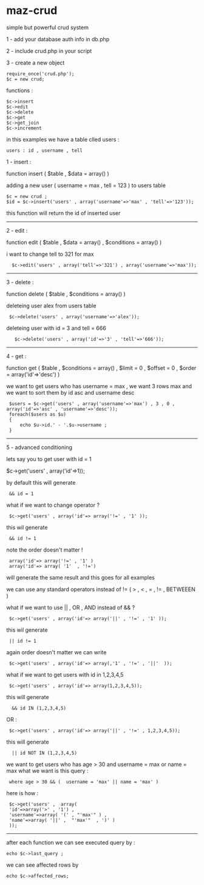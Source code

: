 maz-crud
========

simple but powerful crud system

1 - add your database auth info in db.php

2 - include crud.php in your script 

3 - create a new object 



    require_once('crud.php');
    $c = new crud; 


functions : 


    $c->insert
    $c->edit
    $c->delete
    $c->get
    $c->get_join
    $c->increment


in this examples we have a table clled users :
   
    users : id , username , tell 


1 - insert :

 function insert ( $table , $data = array() )
 
adding a  new user ( username = max , tell = 123 ) to users table 

    $c = new crud ;
    $id = $c->insert('users' , array('username'=>'max' , 'tell'=>'123')); 

this function will return the id of inserted user

------------------------------------------------------------------------------

2 - edit :

 function edit ( $table , $data = array() , $conditions = array() )
 
 i want to change tell to 321 for max
 
      $c->edit('users' , array('tell'=>'321') , array('username'=>'max')); 

------------------------------------------------------------------------------


3 - delete :

 function delete ( $table , $conditions = array() )
 
 
 deleteing user alex from users table 
   
     $c->delete('users' , array('username'=>'alex')); 
 
 deleteing user with id = 3 and tell = 666
  
       $c->delete('users' , array('id'=>'3' , 'tell'=>'666')); 


 
------------------------------------------------------------------------------

4 - get : 

 function get ( $table , $conditions = array() , $limit = 0 , $offset = 0 , $order = array('id'=>'desc') ) 
 
 we want to get users who has username = max , we want 3 rows max and we want to sort them by id asc and username desc
 
     $users = $c->get('users' , array('username'=>'max') , 3 , 0 , array('id'=>'asc' , 'username'=>'desc'));
     foreach($users as $u)
     {
         echo $u->id.' - '.$u->username ; 
     }
    


--------------------------------------------------------------------------------

5 - advanced conditioning 

  lets say you to get user with id = 1 
  
  $c->get('users' , array('id'=>1));
  
  by default this will generate 
    
	 && id = 1 
	 
  what if we want to change operator ? 
  
     $c->get('users' , array('id'=> array('!=' , '1' ));
	 
  this wil generate 
	  
	 && id != 1
	 
  note the order doesn't matter ! 
  
     array('id'=> array('!=' , '1' ) 
     array('id'=> array( '1'  , '!=') 
	 
  will generate the same result and this goes for all examples  
  
  we can use any standard operators instead of !=  ( >  , < , = , != , BETWEEEN )
	 

  what if we want to use || , OR , AND  instead of && ? 
  
     $c->get('users' , array('id'=> array('||' , '!=' , '1' ));

  
  this wil generate 
  
  	 || id != 1
	 
  again order doesn't matter 
  we can write 
	
     $c->get('users' , array('id'=> array(,'1' , '!=' , '||'  ));

	 
   what if we want to get users with id in 1,2,3,4,5 
   
     $c->get('users' , array('id'=> array(1,2,3,4,5));
	 
   this will generate 
   
      && id IN (1,2,3,4,5)
	  
   OR :
	  
     $c->get('users' , array('id'=> array('||' , '!=' , 1,2,3,4,5));
	 
   this will generate 
   
      || id NOT IN (1,2,3,4,5)
	  
	
   we want to get users who has age > 30 and username = max or name = max 
   what we want is this query : 
  
     where age > 30 && (  username = 'max' || name = 'max' ) 
	 
   here is how :
     
     $c->get('users' ,  array(
	 'id'=>array('>' , '1') ,
	 'username'=>array( '(' , "'max'" ) , 
	 'name'=>array( '||' ,  "'max'"  , ')' )
	 ));

   
--------------------------------------------------------------------------------


  
after each function we can see executed query by :

    echo $c->last_query ;

we can see affected rows by

    echo $c->affected_rows;

 
